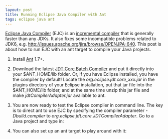 ```yaml
---
layout: post
title: Running Eclipse Java Compiler with Ant
tags: eclipse java ant
---
```


[Eclipse Java Compiler][1] (EJC) is an [incremental compiler][2] that is generally faster than any JDKs. 
It also fixes some incompatible problems related to JDK6, e.g. <http://issues.apache.org/jira/browse/OPENJPA-640>. 
This post is about how to run EJC with an ant target to compile your Java projects.

1. Install [Ant][3] 1.7+.

2. Download the latest [JDT Core Batch Compiler][4] 
and put it directly into your $ANT_HOME/lib folder. 
Or, if you have Eclipse installed, you have the compiler by default! 
Locate the *org.eclipse.jdt.core_xxx.jar* in the plugins directory of your Eclipse installation, 
put that jar file into the $ANT_HOME/lib folder, 
and at the same time unzip this jar file and make *jdtCompilerAdapter.jar* available to ant.

3. You are now ready to test the Eclipse compiler in command line. 
The key is to direct ant to use EJC by specifying the compiler parameter *-Dbuild.compiler* to *org.eclipse.jdt.core.JDTCompilerAdapter*. 
Go to a Java project and type in:
<script src="http://gist.github.com/499762.js?file=ant.sh"></script>

4. You can also set up an ant target to play around with it:
<script src="http://gist.github.com/499762.js?file=build.xml"></script>

[1]: http://www.eclipse.org/jdt/core/index.php
[2]: http://en.wikipedia.org/wiki/Incremental_compiler
[3]: http://ant.apache.org
[4]: http://download.eclipse.org/eclipse/downloads/drops/R-3.6.1-201009090800/index.php#JDTSDK